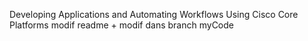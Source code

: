 Developing Applications and Automating Workflows Using Cisco Core Platforms
modif readme + modif dans branch myCode
